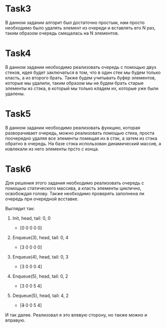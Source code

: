 # Task3

В данном задании алгорит был достаточно простым, нам просто необходимо было удалять элемент из очереди и вставлять его N раз, таким образом очередь смещалась на N элементов.

# Task4

В данном задании необходимо реализовать очередь с помощью двух стеков, идея будет заключаться в том, что в один стек мы будем только класть, а из второго брать. Также будем учитывать буфер элементов, которые мы удалили, таким образом мы не будем брать старые элементы из стэка, в который мы только кладем их, которые уже были удалены.


# Task5
В данном задании необходимо реализовать функцию, которая разворачивает очередь, можно реализовать  помощью стека, проста поочередно удаляя все элементы помещая их в стэк, а затем из стэка обратно в очередь. На базе стэка использован динамический массив, а извлекали из него элементы прсто с конца.

# Task6

Для решения этого задания необходимо реализовать очередь с помощью статического массива, а класть элементы циклично, освобождая голову. Также необходимо проверять заполнена ли очередь при очередной всставке.

Выглядит так:

1) Init, head, tail: 0, 0
    - [0 0 0 0 0]

2) Enqueue(3), head, tail: 0, 4
    - [3 0 0 0 0]

3) Enqueue(4), head, tail: 0, 3
    - [3 0 0 0 4]

4) Enqueue(5), head, tail: 0, 2
    - [3 0 0 5 4]

5) Dequeue(5), head, tail: 4, 2
    - [~~3~~ 0 0 5 4]

И так далее. Реализовал я это влевую сторону, но также можно и вправую.